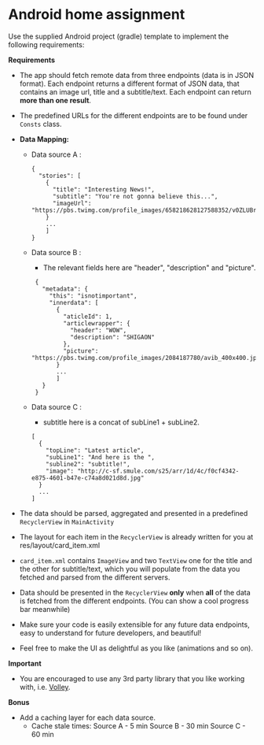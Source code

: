 # Android home assignment

Use the supplied Android project (gradle) template to implement the following requirements: 

**Requirements**

* The app should fetch remote data from three endpoints (data is in JSON format).
Each endpoint returns a different format of JSON data, that contains an image url, title and a subtitle/text.
Each endpoint can return **more than one result**.
* The predefined URLs for the different endpoints are to be found under ```Consts``` class.
* **Data Mapping:**
    * Data source A : 
        ```
        {
          "stories": [
            {
              "title": "Interesting News!",
              "subtitle": "You're not gonna believe this...",
              "imageUrl": "https://pbs.twimg.com/profile_images/658218628127588352/v0ZLUBrt.jpg"
            }
            ...
            ]
        }
        ```
    * Data source B : 
        * The relevant fields here are "header", "description" and "picture".
        
        ```
         {
           "metadata": {
             "this": "isnotimportant",
             "innerdata": [
               {
                 "aticleId": 1,
                 "articlewrapper": {
                   "header": "WOW",
                   "description": "SHIGAON"
                 },
                 "picture": "https://pbs.twimg.com/profile_images/2084187780/avib_400x400.jpg"
               }
               ...
               ]
           }
         }            
        ```
    
    * Data source C :
         * subtitle here is a concat of subLine1 + subLine2.
     
        ```
        [
          {
            "topLine": "Latest article",
            "subLine1": "And here is the ",
            "subline2": "subtitle!",
            "image": "http://c-sf.smule.com/s25/arr/1d/4c/f0cf4342-e875-4601-b47e-c74a8d021d8d.jpg"
          }
          ...
        ]
        ```
        
* The data should be parsed, aggregated and presented in a predefined ```RecyclerView``` in ```MainActivity```
* The layout for each item in the ```RecyclerView``` is already written for you at res/layout/card_item.xml
* ```card_item.xml``` contains ```ImageView``` and two ```TextView``` one for the title and the other for subtitle/text, which you will populate from the data you fetched and parsed from the different servers.
* Data should be presented in the ```RecyclerView``` **only** when **all** of the data is fetched from the different endpoints.
  (You can show a cool progress bar meanwhile)
  
* Make sure your code is easily extensible for any future data endpoints, easy to understand for future developers, and beautiful!
* Feel free to make the UI as delightful as you like (animations and so on).

**Important**

   * You are encouraged to use any 3rd party library that you like working with, i.e. [Volley](https://developer.android.com/training/volley/index.html).

**Bonus**

  * Add a caching layer for each data source. 
    * Cache stale times:
        Source A - 5 min
        Source B - 30 min
        Source C - 60 min
